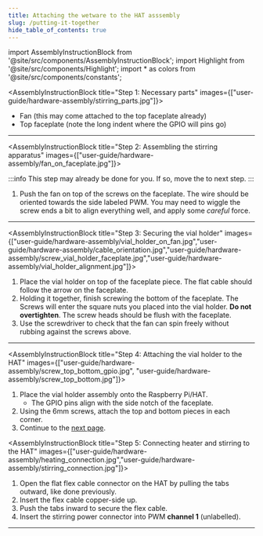 ```yaml
---
title: Attaching the wetware to the HAT asssembly
slug: /putting-it-together
hide_table_of_contents: true
---
```


import AssemblyInstructionBlock from '@site/src/components/AssemblyInstructionBlock';
import Highlight from '@site/src/components/Highlight';
import * as colors from '@site/src/components/constants';

<AssemblyInstructionBlock title="Step 1: Necessary parts" images={["user-guide/hardware-assembly/stirring_parts.jpg"]}>

*	<Highlight color={colors.blue}>Fan</Highlight> (this may come attached to the top faceplate already)
*	<Highlight color={colors.red}>Top faceplate</Highlight> (note the long indent where the GPIO will pins go)

</AssemblyInstructionBlock>

-----

<AssemblyInstructionBlock title="Step 2: Assembling the stirring apparatus" images={["user-guide/hardware-assembly/fan_on_faceplate.jpg"]}>

:::info
This step may already be done for you. If so, move the to next step.
:::

1.	Push the fan on top of the screws on the faceplate. The wire should be oriented towards the side labeled <Highlight color={colors.teal}>PWM</Highlight>. You may need to wiggle the screw ends a bit to align everything well, and apply some *careful* force.

</AssemblyInstructionBlock>

-----

<AssemblyInstructionBlock title="Step 3: Securing the vial holder" images={["user-guide/hardware-assembly/vial_holder_on_fan.jpg","user-guide/hardware-assembly/cable_orientation.jpg","user-guide/hardware-assembly/screw_vial_holder_faceplate.jpg","user-guide/hardware-assembly/vial_holder_alignment.jpg"]}>

1.	Place the vial holder on top of the faceplate piece. The flat cable should follow the <Highlight color={colors.red}>arrow on the faceplate</Highlight>.
2.	Holding it together, finish screwing the bottom of the faceplate. The Screws will enter the square nuts you placed into the vial holder. **Do not overtighten**. The screw heads should be flush with the faceplate.
3. Use the screwdriver to check that the fan can spin freely without rubbing against the <Highlight color={colors.magenta}>screws above</Highlight>.

</AssemblyInstructionBlock>

-----

<AssemblyInstructionBlock title="Step 4: Attaching the vial holder to the HAT" images={["user-guide/hardware-assembly/screw_top_bottom_gpio.jpg", "user-guide/hardware-assembly/screw_top_bottom.jpg"]}>

1.	Place the vial holder assembly onto the Raspberry Pi/HAT.
	*	The <Highlight color={colors.blue}>GPIO pins</Highlight> align with the side notch of the faceplate.
2.	Using the <Highlight color={colors.orange}>6mm screws</Highlight>, attach the top and bottom pieces in each corner.
3.	Continue to the [next page](/user-guide/optics-assembly).


</AssemblyInstructionBlock>


<AssemblyInstructionBlock title="Step 5: Connecting heater and stirring to the HAT" images={["user-guide/hardware-assembly/heating_connection.jpg","user-guide/hardware-assembly/stirring_connection.jpg"]}>

1.  Open the <Highlight color={colors.orange}>flat flex cable connector</Highlight> on the HAT by pulling the tabs outward, like done previously.
2.  Insert the flex cable copper-side up.
3.  Push the tabs inward to secure the flex cable.
4.  Insert the stirring power connector into <Highlight color={colors.green}>PWM **channel 1**</Highlight> (unlabelled).

</AssemblyInstructionBlock>

-----